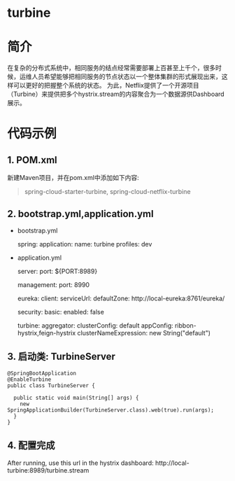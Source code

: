 
turbine
=======

# 简介
在复杂的分布式系统中，相同服务的结点经常需要部署上百甚至上千个，很多时候，运维人员希望能够把相同服务的节点状态以一个整体集群的形式展现出来，这样可以更好的把握整个系统的状态。 为此，Netflix提供了一个开源项目（Turbine）来提供把多个hystrix.stream的内容聚合为一个数据源供Dashboard展示。
# 代码示例
## 1. POM.xml
新建Maven项目，并在pom.xml中添加如下内容:
> spring-cloud-starter-turbine, spring-cloud-netflix-turbine


## 2. bootstrap.yml,application.yml

- bootstrap.yml


    spring:
      application:
        name: turbine
      profiles: dev


- application.yml


    server:
      port: ${PORT:8989}
    
    management:
      port: 8990
    
    eureka:
      client:
        serviceUrl:
          defaultZone: http://local-eureka:8761/eureka/
    
    security:
      basic:
        enabled: false
    
    
    turbine:
      aggregator:
        clusterConfig: default
      appConfig: ribbon-hystrix,feign-hystrix
      clusterNameExpression: new String("default")



## 3. 启动类: TurbineServer


    @SpringBootApplication
    @EnableTurbine
    public class TurbineServer {
    
      public static void main(String[] args) {
        new SpringApplicationBuilder(TurbineServer.class).web(true).run(args);
      }
    }

## 4. 配置完成
After running, use this url in the hystrix dashboard: http://local-turbine:8989/turbine.stream
